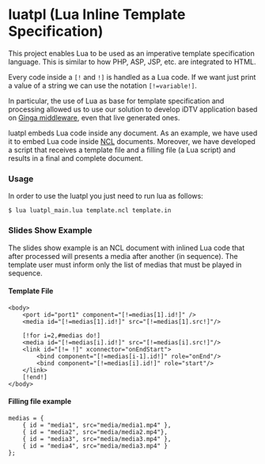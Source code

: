 luatpl (Lua Inline Template Specification)
=========================================
This project enables Lua to be used as an imperative template specification
language. This is similar to how PHP, ASP, JSP, etc. are integrated to HTML. 

Every code inside a `[!` and `!]` is handled as a Lua code. If we want just
print a value of a string we can use the notation `[!=variable!]`.

In particular, the use of Lua as base for template specification and processing
allowed us to use our solution to develop iDTV application based on 
<a href="http://www.ginga.org.br">Ginga middleware</a>, even that live
generated ones.

luatpl embeds Lua code inside any document. As an example, we have used it to
embed Lua code inside <a href="http://www.ncl.org">NCL</a> documents.
Moreover, we have developed a script that receives a template file and a
filling file (a Lua script) and results in a final and complete document.

### Usage
In order to use the luatpl you just need to run lua as follows:

	$ lua luatpl_main.lua template.ncl template.in

### Slides Show Example

The slides show example is an NCL document with inlined Lua code that after
processed will presents a media after another (in sequence). The template user
must inform only the list of medias that must be played in sequence.

#### Template File
	
	<body>
		<port id="port1" component="[!=medias[1].id!]" />
		<media id="[!=medias[1].id!]" src="[!=medias[1].src!]"/>
		
		[!for i=2,#medias do!]
		<media id="[!=medias[i].id!]" src="[!=medias[i].src!]"/>
		<link id="[!= !]" xconnector="onEndStart">
			<bind component="[!=medias[i-1].id!]" role="onEnd"/>
			<bind component="[!=medias[i].id!]" role="start"/>
		</link>
		[!end!]
	</body>


#### Filling file example
	
	medias = {
		{ id = "media1", src="media/media1.mp4" },
		{ id = "media2", src="media/media2.mp4"},
		{ id = "media3", src="media/media3.mp4" },
		{ id = "media4", src="media/media3.mp4" }
	};


